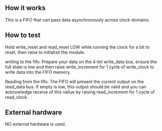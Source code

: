 <!---

This file is used to generate your project datasheet. Please fill in the information below and delete any unused
sections.

You can also include images in this folder and reference them in the markdown. Each image must be less than
512 kb in size, and the combined size of all images must be less than 1 MB.
-->

## How it works

This is a FIFO that can pass data asynchronously across clock domains.

## How to test

Hold write_reset and read_reset LOW while running the clock for a bit to reset, then raise to initialize the module.

writing to the fifo: Prepare your data on the 4-bit write_data bus, ensure the full state is low and then raise write_increment for 1 cycle of write_clock to write data into the FIFO memory.

Reading from the fifo: The FIFO will present the current output on the read_data bus. If empty is low, this output should be valid and you can acknowledge receive of this vallue by raising read_increment for 1 cycle of read_clock.

## External hardware

NO external hardware is used.

